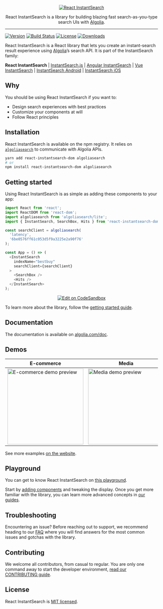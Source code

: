 <p align="center">
  <a href="https://www.algolia.com/doc/guides/building-search-ui/what-is-instantsearch/react/">
    <img alt="React InstantSearch" src=".github/react-instantsearch-banner.png">
  </a>

  <p align="center">
    React InstantSearch is a library for building blazing fast search-as-you-type search UIs with <a href="https://www.algolia.com">Algolia</a>.
  </p>
</p>

---

[![Version][version-svg]][package-url] [![Build Status][ci-svg]][ci-url] [![License][license-image]][license-url] [![Downloads][downloads-image]][downloads-url]

React InstantSearch is a React library that lets you create an instant-search result experience using [Algolia][algolia-website]’s search API. It is part of the InstantSearch family:

**React InstantSearch** | [InstantSearch.js][instantsearch.js-github] | [Angular InstantSearch][instantsearch-angular-github] | [Vue InstantSearch][instantsearch-vue-github] | [InstantSearch Android][instantsearch-android-github] | [InstantSearch iOS][instantsearch-ios-github]

## Why

You should be using React InstantSearch if you want to:

* Design search experiences with best practices
* Customize your components at will
* Follow React principles

## Installation

React InstantSearch is available on the npm registry. It relies on [`algoliasearch`](https://github.com/algolia/algoliasearch-client-javascript) to communicate with Algolia APIs.

```sh
yarn add react-instantsearch-dom algoliasearch
# or
npm install react-instantsearch-dom algoliasearch
```

## Getting started

Using React InstantSearch is as simple as adding these components to your app:

```javascript
import React from 'react';
import ReactDOM from 'react-dom';
import algoliasearch from 'algoliasearch/lite';
import { InstantSearch, SearchBox, Hits } from 'react-instantsearch-dom';

const searchClient = algoliasearch(
  'latency',
  '6be0576ff61c053d5f9a3225e2a90f76'
);

const App = () => (
  <InstantSearch
    indexName="bestbuy"
    searchClient={searchClient}
  >
    <SearchBox />
    <Hits />
  </InstantSearch>
);
```

<p align="center">
  <a href="https://codesandbox.io/s/github/algolia/doc-code-samples/tree/master/React InstantSearch/getting-started" title="Edit on CodeSandbox">
    <img alt="Edit on CodeSandbox" src="https://codesandbox.io/static/img/play-codesandbox.svg">
  </a>
</p>

To learn more about the library, follow the [getting started guide][doc-getting-started].

## Documentation

The documentation is available on [algolia.com/doc][doc].

## Demos

| E-commerce                                                                                                                                                                             | Media                                                                                                                                                                   | Travel                                                                                                                                                                        |
| -------------------------------------------------------------------------------------------------------------------------------------------------------------------------------------- | ----------------------------------------------------------------------------------------------------------------------------------------------------------------------- | ----------------------------------------------------------------------------------------------------------------------------------------------------------------------------- |
| <a href="https://react-instantsearch.netlify.com/examples/e-commerce/"><img src=".github/example-e-commerce.png" width="250" alt="E-commerce demo preview"></a> | <a href="https://react-instantsearch.netlify.com/examples/media/"><img src=".github/example-media.png" width="250" alt="Media demo preview"></a> | <a href="https://react-instantsearch.netlify.com/examples/tourism/"><img src=".github/example-tourism.png" width="250" alt="Tourism demo preview"></a> |

See more examples [on the website][doc-demos].

## Playground

You can get to know React InstantSearch on [this playground][doc-playground].

Start by [adding components][doc-getting-started] and tweaking the display. Once you get more familiar with the library, you can learn more advanced concepts in [our guides][doc-guides].

## Troubleshooting

Encountering an issue? Before reaching out to support, we recommend heading to our [FAQ](https://www.algolia.com/doc/guides/building-search-ui/troubleshooting/faq/react/) where you will find answers for the most common issues and gotchas with the library.

## Contributing

We welcome all contributors, from casual to regular. You are only one command away to start the developer environment, [read our CONTRIBUTING guide](CONTRIBUTING.md).

## License

React InstantSearch is [MIT licensed](LICENSE).

<!-- Links -->

[doc]: https://www.algolia.com/doc/guides/building-search-ui/what-is-instantsearch/react/
[doc-getting-started]: https://www.algolia.com/doc/guides/building-search-ui/getting-started/react/
[doc-guides]: https://www.algolia.com/doc/guides/building-search-ui/widgets/customize-an-existing-widget/react/
[doc-demos]: https://www.algolia.com/doc/guides/building-search-ui/resources/demos/react/
[doc-playground]: https://codesandbox.io/s/github/algolia/create-instantsearch-app/tree/templates/react-instantsearch
[algolia-website]: https://www.algolia.com/
[instantsearch.js-github]: https://github.com/algolia/instantsearch.js
[instantsearch-android-github]: https://github.com/algolia/instantsearch-android
[instantsearch-ios-github]: https://github.com/algolia/instantsearch-ios
[instantsearch-vue-github]: https://github.com/algolia/vue-instantsearch
[instantsearch-angular-github]: https://github.com/algolia/angular-instantsearch
[ci-svg]: https://circleci.com/gh/algolia/react-instantsearch.svg?style=svg
[ci-url]: https://circleci.com/gh/algolia/react-instantsearch
[license-image]: http://img.shields.io/badge/license-MIT-green.svg?style=flat-square
[license-url]: LICENSE
[downloads-image]: https://img.shields.io/npm/dm/react-instantsearch.svg?style=flat-square
[downloads-url]: http://npm-stat.com/charts.html?package=react-instantsearch
[version-svg]: https://img.shields.io/npm/v/react-instantsearch.svg?style=flat-square
[package-url]: https://yarnpkg.com/en/package/react-instantsearch
